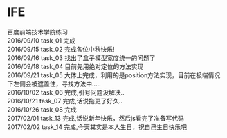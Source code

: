 # IFE
百度前端技术学院练习<br />
2016/09/10 task_01 完成<br />
2016/09/15 task_02 完成各位中秋快乐!<br />
2016/09/16 task_03 找出了盒子模型宽度统一的问题了<br />
2016/09/18 task_04 目前先用绝对定位的方法实现<br />
2016/09/21 task_05 大体上完成，利用的是position方法实现，目前在极端情况下左侧会被遮盖住，寻找方法中.....<br />
2016/10/02 task_06 完成,引号问题没解决..<br />
2016/10/21 task_07 完成,话说拖更了好久..<br />
2016/10/26 task_08 完成<br/>
2017/02/01 task_13 完成,话说新年快乐，然后js看完了准备写代码<br/>
2017/02/02 task_14 完成,今天其实是本人生日，祝自己生日快乐吧<br/> 